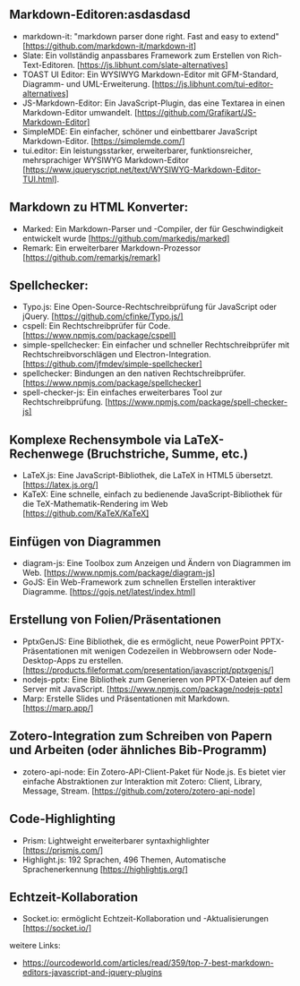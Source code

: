 

## Markdown-Editoren:asdasdasd

*   markdown-it: "markdown parser done right. Fast and easy to extend" [https://github.com/markdown-it/markdown-it]
*   Slate: Ein vollständig anpassbares Framework zum Erstellen von Rich-Text-Editoren. [https://js.libhunt.com/slate-alternatives]
*   TOAST UI Editor: Ein WYSIWYG Markdown-Editor mit GFM-Standard, Diagramm- und UML-Erweiterung. [https://js.libhunt.com/tui-editor-alternatives]
*   JS-Markdown-Editor: Ein JavaScript-Plugin, das eine Textarea in einen Markdown-Editor umwandelt. [https://github.com/Grafikart/JS-Markdown-Editor]
*   SimpleMDE: Ein einfacher, schöner und einbettbarer JavaScript Markdown-Editor. [https://simplemde.com/]
*   tui.editor: Ein leistungsstarker, erweiterbarer, funktionsreicher, mehrsprachiger WYSIWYG Markdown-Editor [https://www.jqueryscript.net/text/WYSIWYG-Markdown-Editor-TUI.html].

## Markdown zu HTML Konverter:

*   Marked: Ein Markdown-Parser und -Compiler, der für Geschwindigkeit entwickelt wurde [https://github.com/markedjs/marked]
*   Remark: Ein erweiterbarer Markdown-Prozessor [https://github.com/remarkjs/remark]

## Spellchecker:

*   Typo.js: Eine Open-Source-Rechtschreibprüfung für JavaScript oder jQuery. [https://github.com/cfinke/Typo.js/]
*   cspell: Ein Rechtschreibprüfer für Code. [https://www.npmjs.com/package/cspell]
*   simple-spellchecker: Ein einfacher und schneller Rechtschreibprüfer mit Rechtschreibvorschlägen und Electron-Integration. [https://github.com/jfmdev/simple-spellchecker]
*   spellchecker: Bindungen an den nativen Rechtschreibprüfer. [https://www.npmjs.com/package/spellchecker]
*   spell-checker-js: Ein einfaches erweiterbares Tool zur Rechtschreibprüfung. [https://www.npmjs.com/package/spell-checker-js]

## Komplexe Rechensymbole via LaTeX-Rechenwege (Bruchstriche, Summe, etc.)

*   LaTeX.js: Eine JavaScript-Bibliothek, die LaTeX in HTML5 übersetzt. [https://latex.js.org/]
*   KaTeX: Eine schnelle, einfach zu bedienende JavaScript-Bibliothek für die TeX-Mathematik-Rendering im Web [https://github.com/KaTeX/KaTeX]

## Einfügen von Diagrammen

*   diagram-js: Eine Toolbox zum Anzeigen und Ändern von Diagrammen im Web. [https://www.npmjs.com/package/diagram-js]
*   GoJS: Ein Web-Framework zum schnellen Erstellen interaktiver Diagramme. [https://gojs.net/latest/index.html]

## Erstellung von Folien/Präsentationen

*   PptxGenJS: Eine Bibliothek, die es ermöglicht, neue PowerPoint PPTX-Präsentationen mit wenigen Codezeilen in Webbrowsern oder Node-Desktop-Apps zu erstellen.[https://products.fileformat.com/presentation/javascript/pptxgenjs/]
*   nodejs-pptx: Eine Bibliothek zum Generieren von PPTX-Dateien auf dem Server mit JavaScript. [https://www.npmjs.com/package/nodejs-pptx]
*   Marp: Erstelle Slides und Präsentationen mit Markdown. [https://marp.app/]

## Zotero-Integration zum Schreiben von Papern und Arbeiten (oder ähnliches Bib-Programm)

*   zotero-api-node: Ein Zotero-API-Client-Paket für Node.js. Es bietet vier einfache Abstraktionen zur Interaktion mit Zotero: Client, Library, Message, Stream. [https://github.com/zotero/zotero-api-node]

## Code-Highlighting

*   Prism: Lightweight erweiterbarer syntaxhighlighter [https://prismjs.com/]
*   Highlight.js: 192 Sprachen, 496 Themen, Automatische Sprachenerkennung [https://highlightjs.org/]

## Echtzeit-Kollaboration

*   Socket.io: ermöglicht Echtzeit-Kollaboration und -Aktualisierungen [https://socket.io/]

weitere Links:

*   https://ourcodeworld.com/articles/read/359/top-7-best-markdown-editors-javascript-and-jquery-plugins